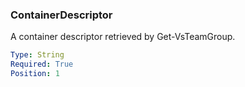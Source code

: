 ### ContainerDescriptor

A container descriptor retrieved by Get-VsTeamGroup.

```yaml
Type: String
Required: True
Position: 1
```
